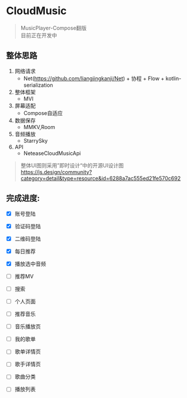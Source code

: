 # CloudMusic
> MusicPlayer-Compose翻版</br>
> 目前正在开发中

## 整体思路
1. 网络请求
    - Net(https://github.com/liangjingkanji/Net) + 协程 + Flow + kotlin-serialization
2. 整体框架
    - MVI
3. 屏幕适配
    - Compose自适应
4. 数据保存
    - MMKV,Room
5. 音频播放
    - StarrySky
6. API
    - NeteaseCloudMusicApi
> 整体UI图则采用”即时设计“中的开源UI设计图 </br>
> https://js.design/community?category=detail&type=resource&id=6288a7ac555ed21fe570c692

## 完成进度:
- [x] 账号登陆
- [x] 验证码登陆
- [x] 二维码登陆
- [x] 每日推荐
- [x] 播放选中音频
- [ ] 推荐MV
- [ ] 搜索
- [ ] 个人页面
- [ ] 推荐音乐
- [ ] 音乐播放页
- [ ] 我的歌单
- [ ] 歌单详情页
- [ ] 歌手详情页
- [ ] 歌曲分类
- [ ] 播放列表

